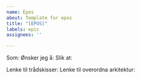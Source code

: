 ```yaml
---
name: Epos
about: Template for epos
title: "[EPOS]"
labels: epic
assignees: ''

---
```


Som: 
Ønsker jeg å: 
Slik at: 

Lenke til trådskisser: 
Lenke til overordna arkitektur:

